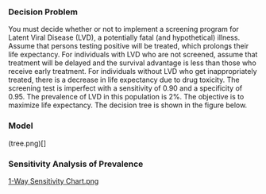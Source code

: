 ### Decision Problem 

You must decide whether or not to implement a screening program for Latent Viral Disease 
(LVD), a potentially fatal (and hypothetical) illness. Assume that persons testing positive will be 
treated, which prolongs their life expectancy. For individuals with LVD who are not screened, 
assume that treatment will be delayed and the survival advantage is less than those who 
receive early treatment. For individuals without LVD who get inappropriately treated, there is a 
decrease in life expectancy due to drug toxicity. The screening test is imperfect with a 
sensitivity of 0.90 and a specificity of 0.95. The prevalence of LVD in this population is 2%. The 
objective is to maximize life expectancy. The decision tree is shown in the figure below. 
 
 
### Model

(tree.png)[]

### Sensitivity Analysis of Prevalence

[1-Way Sensitivity Chart.png]()

